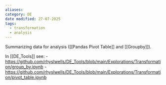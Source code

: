 ```yaml
---
aliases: 
category: DE
date modified: 27-07-2025
tags:
  - transformation
  - analysis
---
```

Summarizing data for analysis ([[Pandas Pivot Table]] and [[Groupby]]).

In [[DE_Tools]] see:
	- https://github.com/rhyslwells/DE_Tools/blob/main/Explorations/Transformation/group_by.ipynb
	- https://github.com/rhyslwells/DE_Tools/blob/main/Explorations/Transformation/pivot_table.ipynb